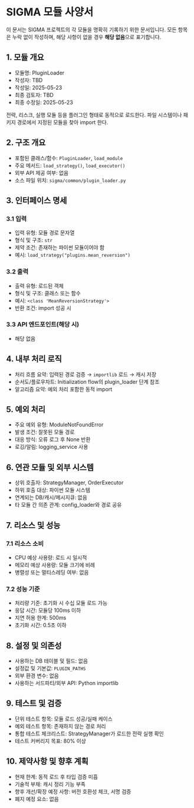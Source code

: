 # SIGMA 모듈 사양서

이 문서는 SIGMA 프로젝트의 각 모듈을 명확히 기록하기 위한 문서입니다. 모든 항목은 누락 없이 작성하며, 해당 사항이 없을 경우 **해당 없음**으로 표기합니다.

## 1. 모듈 개요
* 모듈명: PluginLoader
* 작성자: TBD
* 작성일: 2025-05-23
* 최종 검토자: TBD
* 최종 수정일: 2025-05-23

전략, 리스크, 실행 모듈 등을 플러그인 형태로 동적으로 로드한다. 파일 시스템이나
패키지 경로에서 지정된 모듈을 찾아 import 한다.

## 2. 구조 개요
* 포함된 클래스/함수: `PluginLoader`, `load_module`
* 주요 메서드: `load_strategy()`, `load_executor()`
* 외부 API 제공 여부: 없음
* 소스 파일 위치: `sigma/common/plugin_loader.py`

## 3. 인터페이스 명세
### 3.1 입력
* 입력 유형: 모듈 경로 문자열
* 형식 및 구조: `str`
* 제약 조건: 존재하는 파이썬 모듈이어야 함
* 예시: `load_strategy("plugins.mean_reversion")`

### 3.2 출력
* 출력 유형: 로드된 객체
* 형식 및 구조: 클래스 또는 함수
* 예시: `<class 'MeanReversionStrategy'>`
* 반환 조건: import 성공 시

### 3.3 API 엔드포인트(해당 시)
* 해당 없음

## 4. 내부 처리 로직
* 처리 흐름 요약: 입력된 경로 검증 → `importlib` 로드 → 캐시 저장
* 순서도/플로우차트: Initialization flow의 plugin_loader 단계 참조
* 알고리즘 요약: 예외 처리 포함한 동적 import

## 5. 예외 처리
* 주요 예외 유형: ModuleNotFoundError
* 발생 조건: 잘못된 모듈 경로
* 대응 방식: 오류 로그 후 None 반환
* 로깅/알림: logging_service 사용

## 6. 연관 모듈 및 외부 시스템
* 상위 호출자: StrategyManager, OrderExecutor
* 하위 호출 대상: 파이썬 모듈 시스템
* 연계되는 DB/캐시/메시지큐: 없음
* 타 모듈 간 의존 관계: config_loader와 경로 공유

## 7. 리소스 및 성능
### 7.1 리소스 소비
* CPU 예상 사용량: 로드 시 일시적
* 메모리 예상 사용량: 모듈 크기에 비례
* 병렬성 또는 멀티스레딩 여부: 없음

### 7.2 성능 기준
* 처리량 기준: 초기화 시 수십 모듈 로드 가능
* 응답 시간: 모듈당 100ms 이하
* 지연 허용 한계: 500ms
* 초기화 시간: 0.5초 이하

## 8. 설정 및 의존성
* 사용하는 DB 테이블 및 필드: 없음
* 설정값 및 기본값: `PLUGIN_PATHS`
* 외부 환경 변수: 없음
* 사용하는 서드파티/외부 API: Python importlib

## 9. 테스트 및 검증
* 단위 테스트 항목: 모듈 로드 성공/실패 케이스
* 예외 테스트 항목: 존재하지 않는 경로 처리
* 통합 테스트 체크리스트: StrategyManager가 로드한 전략 실행 확인
* 테스트 커버리지 목표: 80% 이상

## 10. 제약사항 및 향후 계획
* 현재 한계: 동적 로드 후 타입 검증 미흡
* 기술적 부채: 캐시 정리 기능 부족
* 향후 개선/확장 예정 사항: 버전 호환성 체크, 서명 검증
* 폐지 예정 요소: 없음
